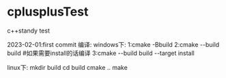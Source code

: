 # cplusplusTest
c++standy test

2023-02-01:first commit
编译:
windows下:
1:cmake -Bbuild
2:cmake --build build
#如果需要install的话编译
3:cmake --build build --target install 

linux下:
mkdir build
cd build
cmake .. 
make
